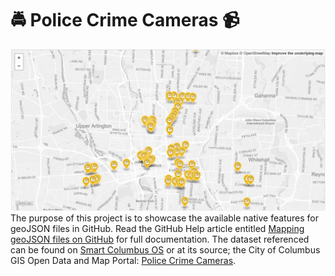 # :oncoming_police_car: Police Crime Cameras :video_camera:
![Image of Police Crime Cameras map](/img/cameras-map-snip.PNG)
The purpose of this project is to showcase the available native features for geoJSON files in GitHub.
Read the GitHub Help article entitled [Mapping geoJSON files on GitHub](https://help.github.com/en/articles/mapping-geojson-files-on-github) for full documentation. The dataset referenced can be found on [Smart Columbus OS](https://www.smartcolumbusos.com/data) or at its source; the City of Columbus GIS Open Data and Map Portal: [Police Crime Cameras](http://opendata.columbus.gov/datasets/66d7824d67f84de29e0c46ef8d88f1b7_2).
